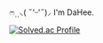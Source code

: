 ෆ⸒⸒⸜( ˶'ᵕ'˶)⸝ I'm DaHee.

[![Solved.ac Profile](http://mazassumnida.wtf/api/v2/generate_badge?boj=chlek555)](https://solved.ac/chlek555/)
